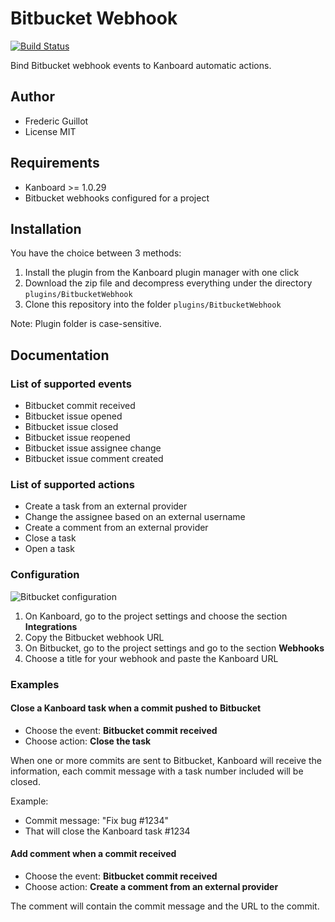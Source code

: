 Bitbucket Webhook
=================

[![Build Status](https://travis-ci.org/kanboard/plugin-bitbucket-webhook.svg?branch=master)](https://travis-ci.org/kanboard/plugin-bitbucket-webhook)

Bind Bitbucket webhook events to Kanboard automatic actions.

Author
------

- Frederic Guillot
- License MIT

Requirements
------------

- Kanboard >= 1.0.29
- Bitbucket webhooks configured for a project

Installation
------------

You have the choice between 3 methods:

1. Install the plugin from the Kanboard plugin manager with one click
2. Download the zip file and decompress everything under the directory `plugins/BitbucketWebhook`
3. Clone this repository into the folder `plugins/BitbucketWebhook`

Note: Plugin folder is case-sensitive.

Documentation
-------------

### List of supported events

- Bitbucket commit received
- Bitbucket issue opened
- Bitbucket issue closed
- Bitbucket issue reopened
- Bitbucket issue assignee change
- Bitbucket issue comment created

### List of supported actions

- Create a task from an external provider
- Change the assignee based on an external username
- Create a comment from an external provider
- Close a task
- Open a task

### Configuration

![Bitbucket configuration](https://kanboard.net/screenshots/documentation/bitbucket-webhooks.png)

1. On Kanboard, go to the project settings and choose the section **Integrations**
2. Copy the Bitbucket webhook URL
3. On Bitbucket, go to the project settings and go to the section **Webhooks**
4. Choose a title for your webhook and paste the Kanboard URL

### Examples

#### Close a Kanboard task when a commit pushed to Bitbucket

- Choose the event: **Bitbucket commit received**
- Choose action: **Close the task**

When one or more commits are sent to Bitbucket, Kanboard will receive the information, each commit message with a task number included will be closed.

Example:

- Commit message: "Fix bug #1234"
- That will close the Kanboard task #1234

#### Add comment when a commit received

- Choose the event: **Bitbucket commit received**
- Choose action: **Create a comment from an external provider**

The comment will contain the commit message and the URL to the commit.
